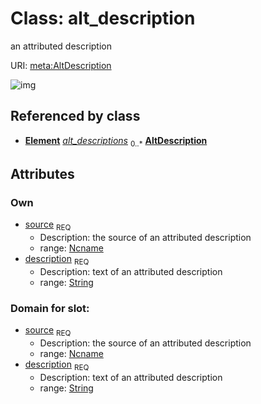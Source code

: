 
# Class: alt_description


an attributed description

URI: [meta:AltDescription](https://w3id.org/biolink/biolinkml/meta/AltDescription)

![img](http://yuml.me/diagram/nofunky;dir:TB/class/\[Element]++-%20alt_descriptions%200..*>\[AltDescription|source(pk):ncname;description:string])

## Referenced by class

 *  **[Element](Element.md)** *[alt_descriptions](alt_descriptions.md)*  <sub>0..*</sub>  **[AltDescription](AltDescription.md)**

## Attributes


### Own

 * [source](alt_description_source.md)  <sub>REQ</sub>
    * Description: the source of an attributed description
    * range: [Ncname](Ncname.md)
 * [description](alt_description_text.md)  <sub>REQ</sub>
    * Description: text of an attributed description
    * range: [String](String.md)

### Domain for slot:

 * [source](alt_description_source.md)  <sub>REQ</sub>
    * Description: the source of an attributed description
    * range: [Ncname](Ncname.md)
 * [description](alt_description_text.md)  <sub>REQ</sub>
    * Description: text of an attributed description
    * range: [String](String.md)

